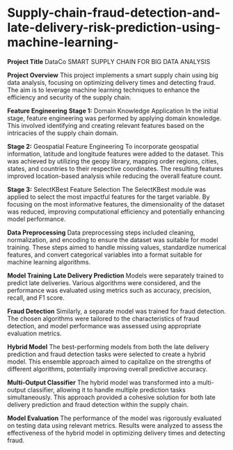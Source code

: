 # Supply-chain-fraud-detection-and-late-delivery-risk-prediction-using-machine-learning-

**Project Title**
DataCo SMART SUPPLY CHAIN FOR BIG DATA ANALYSIS

**Project Overview**
This project implements a smart supply chain using big data analysis, focusing on optimizing delivery times and detecting fraud. The aim is to leverage machine learning techniques to enhance the efficiency and security of the supply chain.

**Feature Engineering**
**Stage 1:** Domain Knowledge Application
In the initial stage, feature engineering was performed by applying domain knowledge. This involved identifying and creating relevant features based on the intricacies of the supply chain domain.

**Stage 2:** Geospatial Feature Engineering
To incorporate geospatial information, latitude and longitude features were added to the dataset. This was achieved by utilizing the geopy library, mapping order regions, cities, states, and countries to their respective coordinates. The resulting features improved location-based analysis while reducing the overall feature count.

**Stage 3:** SelectKBest Feature Selection
The SelectKBest module was applied to select the most impactful features for the target variable. By focusing on the most informative features, the dimensionality of the dataset was reduced, improving computational efficiency and potentially enhancing model performance.

**Data Preprocessing**
Data preprocessing steps included cleaning, normalization, and encoding to ensure the dataset was suitable for model training. These steps aimed to handle missing values, standardize numerical features, and convert categorical variables into a format suitable for machine learning algorithms.

**Model Training**
**Late Delivery Prediction**
Models were separately trained to predict late deliveries. Various algorithms were considered, and the performance was evaluated using metrics such as accuracy, precision, recall, and F1 score.

**Fraud Detection**
Similarly, a separate model was trained for fraud detection. The chosen algorithms were tailored to the characteristics of fraud detection, and model performance was assessed using appropriate evaluation metrics.

**Hybrid Model**
The best-performing models from both the late delivery prediction and fraud detection tasks were selected to create a hybrid model. This ensemble approach aimed to capitalize on the strengths of different algorithms, potentially improving overall predictive accuracy.

**Multi-Output Classifier**
The hybrid model was transformed into a multi-output classifier, allowing it to handle multiple prediction tasks simultaneously. This approach provided a cohesive solution for both late delivery prediction and fraud detection within the supply chain.

**Model Evaluation**
The performance of the model was rigorously evaluated on testing data using relevant metrics. Results were analyzed to assess the effectiveness of the hybrid model in optimizing delivery times and detecting fraud.
